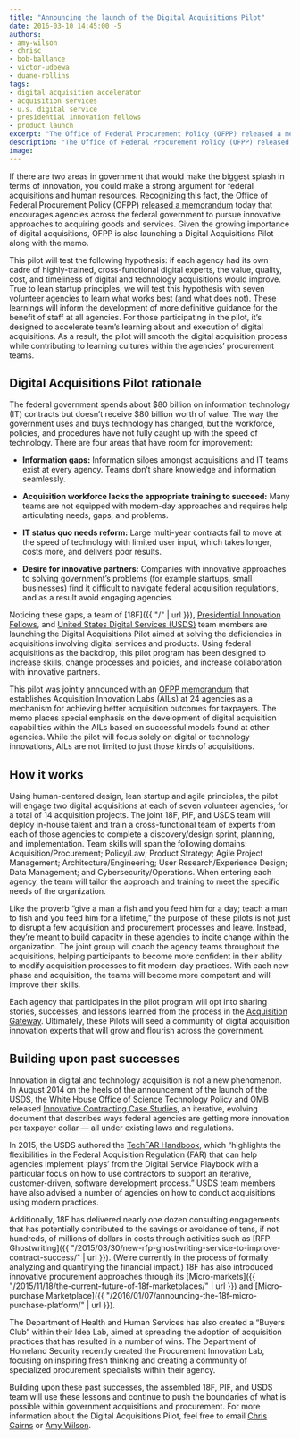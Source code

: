```yaml
---
title: "Announcing the launch of the Digital Acquisitions Pilot"
date: 2016-03-10 14:45:00 -5
authors:
- amy-wilson
- chrisc
- bob-ballance
- victor-udoewa
- duane-rollins
tags:
- digital acquisition accelerator
- acquisition services
- u.s. digital service
- presidential innovation fellows
- product launch
excerpt: "The Office of Federal Procurement Policy (OFPP) released a memorandum today that encourages agencies across the federal government to pursue innovative approaches to acquiring goods and services. Given the growing importance of digital acquisitions, OFPP is also launching a Digital Acquisitions Pilot along with the memo."
description: "The Office of Federal Procurement Policy (OFPP) released a memorandum today that encourages agencies across the federal government to pursue innovative approaches to acquiring goods and services. Given the growing importance of digital acquisitions, OFPP is also launching a Digital Acquisitions Pilot along with the memo."
image:
---
```


If there are two areas in government that would make the biggest splash
in terms of innovation, you could make a strong argument for federal
acquisitions and human resources. Recognizing this fact, the Office of
Federal Procurement Policy (OFPP) [released a memorandum](https://obamawhitehouse.archives.gov/blog/2016/03/09/fostering-culture-innovation-across-government-through-acquisition-innovation-labs) today that
encourages agencies across the federal government to pursue innovative
approaches to acquiring goods and services. Given the growing importance
of digital acquisitions, OFPP is also launching a Digital Acquisitions
Pilot along with the memo.

This pilot will test the following hypothesis: if each agency had its
own cadre of highly-trained, cross-functional digital experts, the
value, quality, cost, and timeliness of digital and technology
acquisitions would improve. True to lean startup principles, we will
test this hypothesis with seven volunteer agencies to learn what works
best (and what does not). These learnings will inform the development of
more definitive guidance for the benefit of staff at all agencies. For
those participating in the pilot, it’s designed to accelerate team’s
learning about and execution of digital acquisitions. As a result, the
pilot will smooth the digital acquisition process while contributing to
learning cultures within the agencies’ procurement teams.

## Digital Acquisitions Pilot rationale

The federal government spends about $80 billion on information
technology (IT) contracts but doesn’t receive $80 billion worth of
value. The way the government uses and buys technology has changed, but
the workforce, policies, and procedures have not fully caught up with
the speed of technology. There are four areas that have room for
improvement:

-   **Information gaps:** Information siloes amongst acquisitions and IT teams exist at every agency. Teams don’t share knowledge and information seamlessly.

-   **Acquisition workforce lacks the appropriate training to succeed:** Many teams are not equipped with modern-day approaches and requires help articulating needs, gaps, and problems.

-   **IT status quo needs reform:** Large multi-year contracts fail to move at the speed of technology with limited user input, which takes longer, costs more, and delivers poor results.

-   **Desire for innovative partners:** Companies with innovative approaches to solving government’s problems (for example startups, small businesses) find it difficult to navigate federal acquisition regulations, and as a result avoid engaging agencies.

Noticing these gaps, a team of [18F]({{ "/" | url }}), [Presidential Innovation Fellows](http://pif.gov),
and [United
States Digital Services
(USDS)](https://obamawhitehouse.archives.gov/digital/united-states-digital-service)
team members are launching the Digital Acquisitions Pilot aimed at
solving the deficiencies in acquisitions involving digital services and
products. Using federal acquisitions as the backdrop, this pilot program
has been designed to increase skills, change processes and policies, and
increase collaboration with innovative partners.

This pilot was jointly announced with an [OFPP memorandum](https://obamawhitehouse.archives.gov/blog/2016/03/09/fostering-culture-innovation-across-government-through-acquisition-innovation-labs) that
establishes Acquisition Innovation Labs (AILs) at 24 agencies as a
mechanism for achieving better acquisition outcomes for taxpayers. The
memo places special emphasis on the development of digital acquisition
capabilities within the AILs based on successful models found at other
agencies. While the pilot will focus solely on digital or technology
innovations, AILs are not limited to just those kinds of acquisitions.

## How it works

Using human-centered design, lean startup and agile principles, the
pilot will engage two digital acquisitions at each of seven volunteer
agencies, for a total of 14 acquisition projects. The joint 18F, PIF,
and USDS team will deploy in-house talent and train a cross-functional
team of experts from each of those agencies to complete a
discovery/design sprint, planning, and implementation. Team skills will
span the following domains: Acquisition/Procurement; Policy/Law; Product
Strategy; Agile Project Management; Architecture/Engineering; User
Research/Experience Design; Data Management; and
Cybersecurity/Operations. When entering each agency, the team will
tailor the approach and training to meet the specific needs of the
organization.

Like the proverb “give a man a fish and you feed him for a day; teach a
man to fish and you feed him for a lifetime,” the purpose of these
pilots is not just to disrupt a few acquisition and procurement
processes and leave. Instead, they’re meant to build capacity in these
agencies to incite change within the organization. The joint group will
coach the agency teams throughout the acquisitions, helping participants
to become more confident in their ability to modify acquisition
processes to fit modern-day practices. With each new phase and
acquisition, the teams will become more competent and will improve their
skills.

Each agency that participates in the pilot program will opt into sharing
stories, successes, and lessons learned from the process in the
[Acquisition
Gateway](https://hallways.cap.gsa.gov/app/#/content/the-techfar-hub).
Ultimately, these Pilots will seed a community of digital acquisition
innovation experts that will grow and flourish across the government.

## Building upon past successes

Innovation in digital and technology acquisition is not a new
phenomenon. In August 2014 on the heels of the announcement of the
launch of the USDS, the White House Office of Science Technology Policy
and OMB released [Innovative
Contracting Case
Studies](http://obamawhitehouse.archives.gov/sites/default/files/microsites/ostp/innovative_contracting_case_studies_2014_-_august.pdf),
an iterative, evolving document that describes ways federal agencies are
getting more innovation per taxpayer dollar — all under existing laws
and regulations.

In 2015, the USDS authored the [TechFAR
Handbook](https://playbook.cio.gov/techfar/), which “highlights the
flexibilities in the Federal Acquisition Regulation (FAR) that can help
agencies implement ‘plays’ from the Digital Service Playbook with a
particular focus on how to use contractors to support an iterative,
customer-driven, software development process.” USDS team members have
also advised a number of agencies on how to conduct acquisitions using
modern practices.

Additionally, 18F has delivered nearly one dozen consulting engagements that has potentially contributed to the savings or avoidance of tens, if not hundreds, of millions of dollars in costs through activities such as [RFP
Ghostwriting]({{ "/2015/03/30/new-rfp-ghostwriting-service-to-improve-contract-success/" | url }}). (We’re currently in the process of formally analyzing and quantifying the financial impact.) 18F has also introduced innovative procurement approaches through its [Micro-markets]({{ "/2015/11/18/the-current-future-of-18f-marketplaces/" | url }}) and [Micro-purchase
Marketplace]({{ "/2016/01/07/announcing-the-18f-micro-purchase-platform/" | url }}).

The Department of Health and Human Services has also created a “Buyers
Club” within their Idea Lab, aimed at spreading the adoption of
acquisition practices that has resulted in a number of wins. The
Department of Homeland Security recently created the Procurement
Innovation Lab, focusing on inspiring fresh thinking and creating a
community of specialized procurement specialists within their agency.

Building upon these past successes, the assembled 18F, PIF, and USDS
team will use these lessons and continue to push the boundaries of what
is possible within government acquisitions and procurement. For more
information about the Digital Acquisitions Pilot, feel free to email
[Chris Cairns](mailto:christopher.cairns@gsa.gov) or [Amy
Wilson](mailto:amy.wilson@pif.gov).
